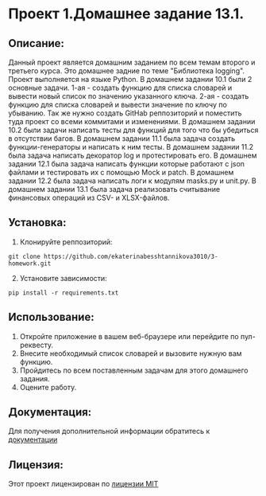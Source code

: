 # Проект 1.Домашнее задание 13.1.
## Описание:
Данный проект является домашним заданием по всем темам второго и третьего курса. Это домашнее задние по теме "Библиотека logging".
Проект выполняется на языке Python.
В домашнем задании 10.1 были 2 основные задачи.
1-ая - создать функцию для списка словарей и вывести новый список по значению указанного ключа.
2-ая - создать функцию для списка словарей и вывести значение по ключу по убыванию.
Так же нужно создать GitHab реппозиторий и поместить туда проект со всеми коммитами и изменениями.
В домашнем задании 10.2 были задачи написать тесты для функций для того что бы убедиться в отсутствии багов.
В домашнем задании 11.1 была задача создать функции-генераторы и написать к ним тесты.
В домашнем задании 11.2 была задача написать декоратор log и протестировать его.
В домашнем задании 12.1 была задача написать функции которые работают с json файлами и тестировать их с помощью Mock и patch.
В домашнем задании 12.2 была задача написать логи к модулям masks.py  и unit.py.
В домашнем задании 13.1 была задача реализовать считывание финансовых операций из CSV- и XLSX-файлов.
## Установка:
1. Клонируйте реппозиторий:
```
git clone https://github.com/ekaterinabesshtannikova3010/3-homework.git
```
2. Установите зависимости:
```
pip install -r requirements.txt
```
## Использование:
1. Откройте приложение в вашем веб-браузере или перейдите по пул-реквесту.
2. Внесите необходимый список словарей и вызовите нужную вам функцию.
3. Пройдитесь по всем поставленным задачам для этого домашнего задания.
4. Оцените работу.
## Документация:
Для получения дополнительной информации обратитесь к [документации](proekt1/README.md)
## Лицензия:
Этот проект лицензирован по [лицензии MIT](LICENSE)

